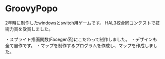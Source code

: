 # GroovyPopo

2年時に制作したwindowsとswitch用ゲームです。
HAL3校合同コンテストで技術力賞を受賞しました。

・スプライト描画関数(Facegen系)にこだわって制作しました。
・デザインも全て自作です。
・マップを制作するプログラムを作成し、マップを作成しました。